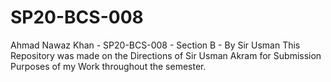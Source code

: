 # SP20-BCS-008
Ahmad Nawaz Khan - SP20-BCS-008 - Section B - By Sir Usman
This Repository was made on the Directions of Sir Usman Akram for Submission Purposes of my Work throughout the semester.
